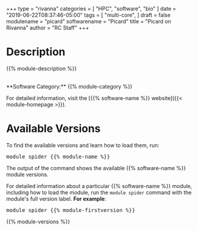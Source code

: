 +++
type = "rivanna"
categories = [
  "HPC",
  "software",
  "bio"
]
date = "2019-06-22T08:37:46-05:00"
tags = [
  "multi-core",
]
draft = false
modulename = "picard"
softwarename = "Picard"
title = "Picard on Rivanna"
author = "RC Staff"
+++

# Description
{{% module-description %}}

<br>
**Software Category:** {{% module-category %}}

For detailed information, visit the [{{% software-name %}} website]({{< module-homepage >}}).

# Available Versions
To find the available versions and learn how to load them, run:
<pre>module spider {{% module-name %}}</pre>

The output of the command shows the available {{% software-name %}} module versions.

For detailed information about a particular {{% software-name %}} module, including how to load the module, run the `module spider` command with the module's full version label. __For example__:
<pre>module spider {{% module-firstversion %}}</pre>

{{% module-versions %}}

